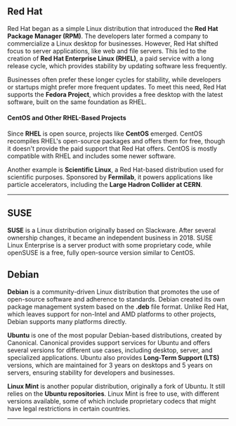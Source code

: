 ## Red Hat

Red Hat began as a simple Linux distribution that introduced the **Red Hat Package Manager (RPM)**. The developers later formed a company to commercialize a Linux desktop for businesses. However, Red Hat shifted focus to server applications, like web and file servers. This led to the creation of **Red Hat Enterprise Linux (RHEL)**, a paid service with a long release cycle, which provides stability by updating software less frequently.

Businesses often prefer these longer cycles for stability, while developers or startups might prefer more frequent updates. To meet this need, Red Hat supports the **Fedora Project**, which provides a free desktop with the latest software, built on the same foundation as RHEL.

#### CentOS and Other RHEL-Based Projects
Since **RHEL** is open source, projects like **CentOS** emerged. CentOS recompiles RHEL's open-source packages and offers them for free, though it doesn't provide the paid support that Red Hat offers. CentOS is mostly compatible with RHEL and includes some newer software.

Another example is **Scientific Linux**, a Red Hat-based distribution used for scientific purposes. Sponsored by **Fermilab**, it powers applications like particle accelerators, including the **Large Hadron Collider at CERN**.

---


## SUSE
**SUSE** is a Linux distribution originally based on Slackware. After several ownership changes, it became an independent business in 2018. SUSE Linux Enterprise is a server product with some proprietary code, while openSUSE is a free, fully open-source version similar to CentOS.

## Debian
**Debian** is a community-driven Linux distribution that promotes the use of open-source software and adherence to standards. Debian created its own package management system based on the **.deb** file format. Unlike Red Hat, which leaves support for non-Intel and AMD platforms to other projects, Debian supports many platforms directly.

**Ubuntu** is one of the most popular Debian-based distributions, created by Canonical. Canonical provides support services for Ubuntu and offers several versions for different use cases, including desktop, server, and specialized applications. Ubuntu also provides **Long-Term Support (LTS)** versions, which are maintained for 3 years on desktops and 5 years on servers, ensuring stability for developers and businesses.

**Linux Mint** is another popular distribution, originally a fork of Ubuntu. It still relies on the **Ubuntu repositories**. Linux Mint is free to use, with different versions available, some of which include proprietary codecs that might have legal restrictions in certain countries.

---

